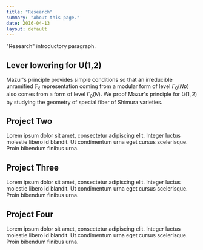```yaml
---
title: "Research"
summary: "About this page."
date: 2016-04-13
layout: default
---
```


"Research" introductory paragraph.

## Lever lowering for U(1,2)
Mazur's principle provides simple conditions so that an irreducible unramified $\mathbb{F}_\ell$
representation coming from a modular form of level $\Gamma_0(Np)$ also comes from a form of level $\Gamma_0 (N)$.
We proof Mazur's principle for $U(1,2)$ by studying the geometry of special fiber of Shimura varieties.

## Project Two
Lorem ipsum dolor sit amet, consectetur adipiscing elit. Integer luctus molestie libero id blandit. Ut condimentum urna eget cursus scelerisque. Proin bibendum finibus urna.

## Project Three
Lorem ipsum dolor sit amet, consectetur adipiscing elit. Integer luctus molestie libero id blandit. Ut condimentum urna eget cursus scelerisque. Proin bibendum finibus urna.

## Project Four
Lorem ipsum dolor sit amet, consectetur adipiscing elit. Integer luctus molestie libero id blandit. Ut condimentum urna eget cursus scelerisque. Proin bibendum finibus urna.
